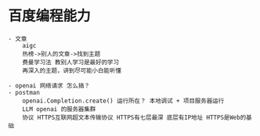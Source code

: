 # 百度编程能力 
    - 文章
        aigc
        热榜->别人的文章->找到主题
        费曼学习法 教别人学习是最好的学习
        再深入的主题，讲到尽可能小白能听懂

    - openai 网络请求 怎么搞？
    - postman
        openai.Completion.create() 运行所在？ 本地调试 + 项目服务器运行
        LLM openai 的服务器集群 
        协议 HTTPS互联网超文本传输协议 HTTPS有七层最深 底层有IP地址 HTTPS是Web的基础